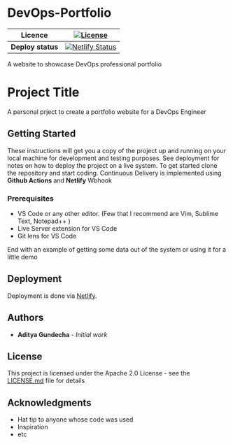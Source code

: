 # DevOps-Portfolio 

| **Licence**  | [![License](https://img.shields.io/badge/License-Apache%202.0-blue.svg)](https://opensource.org/licenses/Apache-2.0)  |
|---|---|
| **Deploy status**  |  [![Netlify Status](https://api.netlify.com/api/v1/badges/d0268492-3c13-4c56-aa3d-6c40adadfd0f/deploy-status)](https://app.netlify.com/sites/lekhikagoswami/deploys) |


A website to showcase DevOps professional portfolio
# Project Title

A personal prject to create a portfolio website for a DevOps Engineer

## Getting Started

These instructions will get you a copy of the project up and running on your local machine for development and testing purposes.
See deployment for notes on how to deploy the project on a live system.
To get started clone the repository and start coding. Continuous Delivery is implemented using __Github Actions__ and __Netlify__ Wbhook

### Prerequisites

- VS Code or any other editor. (Few that I recommend are Vim, Sublime Text, Notepad++ )
- Live Server extension for VS Code
- Git lens for VS Code


End with an example of getting some data out of the system or using it for a little demo


## Deployment

Deployment is done via [Netlify](https://www.netlify.com/).

## Authors

* **Aditya Gundecha** - *Initial work* 

## License

This project is licensed under the Apache 2.0 License - see the [LICENSE.md](LICENSE.md) file for details

## Acknowledgments

* Hat tip to anyone whose code was used
* Inspiration
* etc

